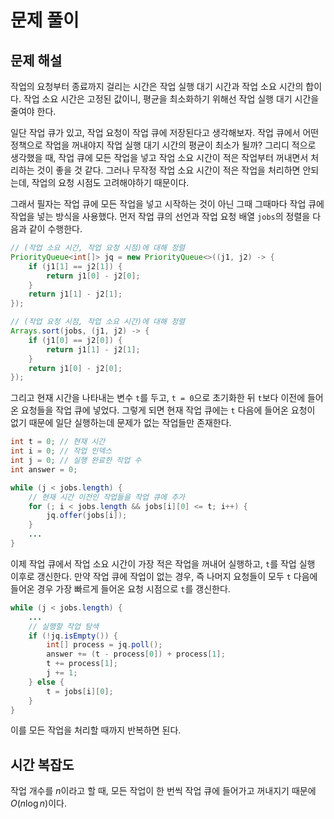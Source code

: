 # 문제 풀이

## 문제 해설

작업의 요청부터 종료까지 걸리는 시간은 작업 실행 대기 시간과 작업 소요 시간의 합이다. 작업 소요 시간은 고정된 값이니, 평균을 최소화하기 위해선 작업 실행 대기 시간을 줄여야 한다.

일단 작업 큐가 있고, 작업 요청이 작업 큐에 저장된다고 생각해보자. 작업 큐에서 어떤 정책으로 작업을 꺼내야지 작업 실행 대기 시간의 평균이 최소가 될까? 그리디 적으로 생각했을 때, 작업 큐에 모든 작업을 넣고 작업 소요 시간이 적은 작업부터 꺼내면서 처리하는 것이 좋을 것 같다. 그러나 무작정 작업 소요 시간이 적은 작업을 처리하면 안되는데, 작업의 요청 시점도 고려해야하기 때문이다.

그래서 필자는 작업 큐에 모든 작업을 넣고 시작하는 것이 아닌 그때 그때마다 작업 큐에 작업을 넣는 방식을 사용했다. 먼저 작업 큐의 선언과 작업 요청 배열 `jobs`의 정렬을 다음과 같이 수행한다.

```java
// (작업 소요 시간, 작업 요청 시점)에 대해 정렬
PriorityQueue<int[]> jq = new PriorityQueue<>((j1, j2) -> {
    if (j1[1] == j2[1]) {
        return j1[0] - j2[0];
    }
    return j1[1] - j2[1];
});

// (작업 요청 시점, 작업 소요 시간)에 대해 정렬
Arrays.sort(jobs, (j1, j2) -> { 
    if (j1[0] == j2[0]) {
        return j1[1] - j2[1];
    }
    return j1[0] - j2[0];
});
```

그리고 현재 시간을 나타내는 변수 `t`를 두고, `t = 0`으로 초기화한 뒤 `t`보다 이전에 들어온 요청들을 작업 큐에 넣었다. 그렇게 되면 현재 작업 큐에는 `t` 다음에 들어온 요청이 없기 때문에 일단 실행하는데 문제가 없는 작업들만 존재한다.

```java
int t = 0; // 현재 시간
int i = 0; // 작업 인덱스
int j = 0; // 실행 완료한 작업 수
int answer = 0;

while (j < jobs.length) {
    // 현재 시간 이전인 작업들을 작업 큐에 추가
    for (; i < jobs.length && jobs[i][0] <= t; i++) {
        jq.offer(jobs[i]);
    }
    ...
}
```

이제 작업 큐에서 작업 소요 시간이 가장 적은 작업을 꺼내어 실행하고, `t`를 작업 실행 이후로 갱신한다. 만약 작업 큐에 작업이 없는 경우, 즉 나머지 요청들이 모두  `t` 다음에 들어온 경우 가장 빠르게 들어온 요청 시점으로 `t`를 갱신한다.

```java
while (j < jobs.length) {
    ...
    // 실행할 작업 탐색
    if (!jq.isEmpty()) {
        int[] process = jq.poll();
        answer += (t - process[0]) + process[1];
        t += process[1];
        j += 1;
    } else {
        t = jobs[i][0];
    }
}
```

이를 모든 작업을 처리할 때까지 반복하면 된다.

## 시간 복잡도

작업 개수를 $n$이라고 할 때, 모든 작업이 한 번씩 작업 큐에 들어가고 꺼내지기 때문에  $O(n\log{n})$이다.